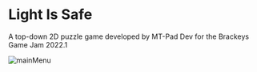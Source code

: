 # Light Is Safe
 A top-down 2D puzzle game developed by MT-Pad Dev for the Brackeys Game Jam 2022.1

![mainMenu](https://user-images.githubusercontent.com/58814157/163624044-fea83c72-82a0-4a3a-8435-f6ab4a5dd892.png)
